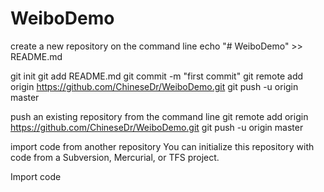 # WeiboDemo
create a new repository on the command line
echo "# WeiboDemo" >> README.md

git init
git add README.md
git commit -m "first commit"
git remote add origin https://github.com/ChineseDr/WeiboDemo.git
git push -u origin master


push an existing repository from the command line
git remote add origin https://github.com/ChineseDr/WeiboDemo.git
git push -u origin master


import code from another repository
You can initialize this repository with code from a Subversion, Mercurial, or TFS project.

Import code
